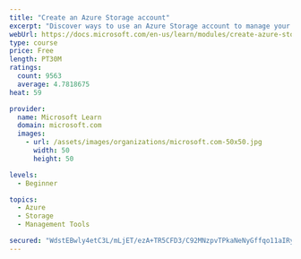 ```yaml
---
title: "Create an Azure Storage account"
excerpt: "Discover ways to use an Azure Storage account to manage your data for billing, access, and storage location of your blobs, files, queues, and tables."
webUrl: https://docs.microsoft.com/en-us/learn/modules/create-azure-storage-account/
type: course
price: Free
length: PT30M
ratings:
  count: 9563
  average: 4.7818675
heat: 59

provider:
  name: Microsoft Learn
  domain: microsoft.com
  images:
    - url: /assets/images/organizations/microsoft.com-50x50.jpg
      width: 50
      height: 50

levels:
  - Beginner

topics:
  - Azure
  - Storage
  - Management Tools

secured: "WdstEBwly4etC3L/mLjET/ezA+TR5CFD3/C92MNzpvTPkaNeNyGffqo11aIRy2H+dpa8c/UL86BIeI3U4QjxeGfv1N6j1d6x26Sb5ILZAp34L5elTee5WuAfel9xWavpTs2gZzs8P4cXpmBfxkMCaWHg4LUm6xZULq+ymgyIlydpSsYGtJbZ7RZbPFBE12JacfBB8wohjXGB95s4O1mWCjlF6HAlX25p4CYgK8u/15fZXeBd7aL1NRu943NMwWwdURz1evvJgEdDJ96b79UGntbDQ95pSyV/sIMwD7fXaEh0pffs98dfpIaoOZxR3YBYqfe0spSN/LrS+KWZeLqG/rm71KUbypWZD95xVEzBMayULcubV0wkccnFQ3Y8+3B1PdofTeQX1krvUIJHDhORcKOjqPpKlK4QrA96V2j5ulg=;hJCyOtr0ufxRCl9cYRlKwg=="
---
```


